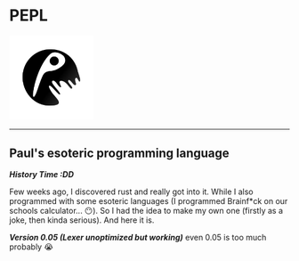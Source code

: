 <h1>PEPL</h1>
<img src="icon.svg" width="30%">
<hr>

<h2>Paul's esoteric programming language</h2>

***History Time :DD***

Few weeks ago, I discovered rust and really got into it. While I also programmed with some esoteric languages (I programmed Brainf\*ck on our schools calculator... 😶). So I had the idea to make my own one (firstly as a joke, then kinda serious). And here it is.

***Version 0.05 (Lexer unoptimized but working)***
even 0.05 is too much probably 😭